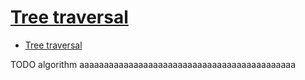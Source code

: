# [Tree traversal](https://en.wikipedia.org/wiki/Tree_traversal)

- [Tree traversal](#tree-traversal)

















TODO algorithm aaaaaaaaaaaaaaaaaaaaaaaaaaaaaaaaaaaaaaaaaaaa